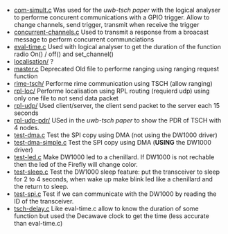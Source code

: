 - <u>com-simult.c</u> Was used for the *uwb-tsch paper* with the logical analyser to performe concurent communications with a GPIO trigger. 
Allow to change channels, send trigger, transmit when receive the trigger
- <u>concurrent-channels.c</u> Used to transmit a response from a broacast message to perform concurrent communciations
- <u>eval-time.c</u> Used with logical analyser to get the duration of the function radio On() / off() and set_channel()
- <u>localisation/</u> ?
- <u>master.c</u> Deprecated Old file to performe ranging using ranging request function
- <u>rime-tsch/</u> Performe rime communication using TSCH (allow ranging)
- <u>rpl-loc/</u> Performe localisation using RPL routing (requierd udp) using only one file to not send data packet
- <u>rpl-udp/</u> Used client/server, the client send packet to the server each 15 seconds
- <u>rpl-udp-pdr/</u> USed in the *uwb-tsch paper* to show the PDR of TSCH with 4 nodes.
- <u>test-dma.c</u> Test the SPI copy using DMA (not using the DW1000 driver)
- <u>test-dma-simple.c</u> Test the SPI copy using DMA (**USING** the DW1000 driver)
- <u>test-led.c</u> Make DW1000 led to a chenillard. If DW1000 is not rechable then the led of the Firefly will change color.
- <u>test-sleep.c</u> Test the DW1000 sleep feature: put the transceiver to sleep for 2 to 4 seconds, when wake up make blink led like a chenillard and the return to sleep.
- <u>test-spi.c</u> Test if we can communicate with the DW1000 by reading the ID of the transceiver.
- <u>tsch-delay.c</u> Like eval-time.c allow to know the duration of some function but used the Decawave clock to get the time (less accurate than eval-time.c)
